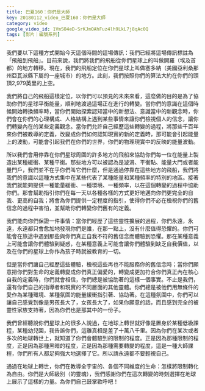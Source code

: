 ```yaml
---
title: 巴夏160：你們是大師
key: 20180112_video_巴夏160：你們是大師
category: video
google_video_id: 1VmSO4eD-SrKJmOAhFuz4lh9LkL7j8qAc0Q
tags: [影片｜編號系列]
---
```


我們要以下這種方式開始今天這個時間的這場傳訊：我們已經將這場傳訊標註為「飛船到飛船」。目前來說，我們將我們的飛船從你們星球上的叫做開羅（埃及首都）的地方轉移。現在，我們的飛船定位在你們星球上叫做塞多納（美國亞利桑那州亞瓦派縣下屬的一座城市）的地方。此刻，我們按照你們的算法大約在你們的頭頂2,979英里的上空。

我們將自己的飛船這樣定位，以你們可以預見的未來來看，這麼做的目的是為了協助你們的星球平衡能量，順利地渡過這場正在進行的轉變。當你們的意識在這個時候開始轉換頻率時，當你們開始探索認知當中的新想法、意識當中的新觀念時，你們會在你們的心理構成、人格結構上遇到某些事情來讓你們檢視個人的信念，讓你們轉變內在的某些定義觀念。當你們允許自己經歷這些轉變的過程，將那些千百年來你們被教導的定義，改變成你們如何認知現實的新的定義時，那可能會引起能量上的波動，可能會引起我們在你們的世界，你們的物理現實中的反映的能量波動。

所以我們會用停靠在你們星球周圍的許多地方的飛船來協助你們每一位在能量上製造出某種緩衝、某種平衡。那些地方可以被認為是漩渦、平衡點、能量大門或者能量門戶，我們並不在乎你們叫它們什麼，但是通過停靠在這些地方的飛船，我們將我們的意識以這種方式集中在某些代表了某種能量和某種頻率的特別的地區。接著我們就能夠提供一種能量緩衝、一種環境、一種頻率，以在這個轉變的過程中協助你們。那會幫助指引你們在每一天以各種各樣的方式更好地邁向你們更完全的自我、更高的自我；將會為你們提供一定程度的指引，使得你們不必在檢視你們的舊信念的過程中害怕，並幫助你們轉變你們舊有的定義。

我們能向你們保證一件事情：當你們經歷了這些靈性擴展的過程，你們永遠，永遠，永遠都只會愈加地發現你們是誰，在那一點上，沒有什麼值得恐懼的。你們可能會在旅途中遇到那些與你們真正自我不符的舊信念而體驗到恐懼。那在某種意義上可能會讓你們體驗到疑惑，在某種意義上可能會讓你們體驗到缺乏自我價值，以及在你們的星球上你作為孩子時就被教育的一切。

但是當你們讓自己經歷這些體驗，檢視這些再也不能服務你的舊信念時；當你們願意把你們對生命的定義轉變成你們真正偏愛的，轉變成更加符合你們真正內在核心自我的定義時，你們就會相信，你們總是被協助著的這樣一個事實。不止是我們，還有你們自己的指導者和現實的不同層面的其他靈體。你們總是被他們用無條件的愛作為某種環境、某種氛圍的能量緩衝指引著、協助著。在這種氛圍中，你們可以讓自己感覺到像是男孩長大了，女孩長大了，如果你願意的話，而且感到完全的被靈性家族支持著，因為你們也是那其中的一份子。

我們曾經聽說你們星球上的很多人說過，在地球上轉世就好像是置身於某種低級課程，某種幼兒園，我告訴你們，這離真相是差了十萬八千里。因為你們在某次或者多次的地球轉世上，就知道了你們會體驗到的限制的程度。正是因為那種限制的程度，正是因為那種黑暗的程度，正是因為那種需要轉變的程度，這是一種大師課程，你們所有人都足夠強大地選擇了它。所以請永遠都不要輕視自己。

通過在地球上轉世，你們在教導全宇宙的、各個不同維度的生命：怎樣將限制轉化為自由。你們是大師級別（的靈魂），我們感謝你們在這次轉變的時刻選擇在地球上展示了這樣的力量。為你們自己鼓掌歡呼吧！
